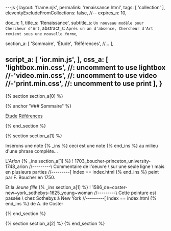 ---js
{
  layout:    'frame.njk',
  permalink: 'renaissance.html',
  tags:      [ 'collection' ],
  eleventyExcludeFromCollections: false,
  //-- expires_n: 10,

  doc_n:      1,
  title_s:    'Renaissance',
  subtitle_s: `Un nouveau modèle pour Chercheur d'Art`,
  abstract_s: `Après un an d'absence, Chercheur d'Art revient sous une nouvelle forme`,

  section_a:
  [
    'Sommaire',
    'Étude',
    'Références',
    //...
  ],

  script_a:
  [
    'ior.min.js',
  ],
  css_a:
  [
    'lightbox.min.css',   //: uncomment to use lightbox
    //-'video.min.css',      //: uncomment to use video
    //-'print.min.css',      //: uncomment to use print
  ],
}
---
[comment]: # (======================== Sommaire ========================)
{% section section_a[0] %}

{% anchor "### Sommaire" %}

[Étude][a]
[Références][b]

{% end_section %}




[comment]: # (======================== Étude ========================)

{% section section_a[1] %}

Insérons une note
{% _ins %}
ceci est une note
{% end_ins %}
au milieu d'une phrase complète...


L'_Arion_
{% _ins section_a[1] %}
! 1703_boucher-princeton_university-1748_arion
//---------\ Commentaire de l'oeuvre \ sur une seule ligne \ mais en plusieurs parties
//---------[ Index == index.html
{% end_ins %}
peint par F. Boucher en 1750.


Et la _Jeune fille_
{% _ins section_a[1] %}
! 1586_de~coster-new~york_sothebys-1625_young~woman
//---------\ Cette peinture est passée \ chez Sothebys à New York
//---------[ Index == index.html
{% end_ins %}
 de A. de Coster

{% end_section %}



[comment]: # (======================== Références ========================)

{% section section_a[2] %}
{% end_section %}




[comment]: # (======================== Links ========================)

[a]: #Étude
[b]: #Références

